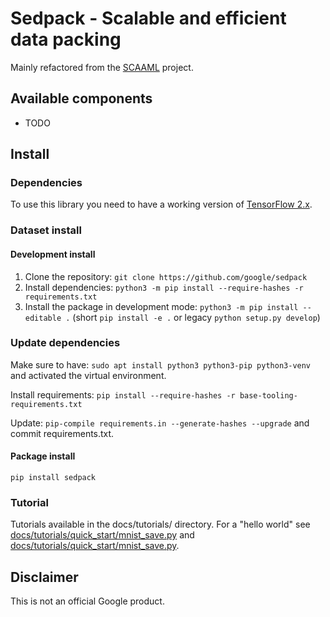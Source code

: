 # Sedpack - Scalable and efficient data packing

Mainly refactored from the [SCAAML](https://github.com/google/scaaml) project.

## Available components

-  TODO

## Install

### Dependencies

To use this library you need to have a working version of [TensorFlow
2.x](https://www.tensorflow.org/install).

### Dataset install

#### Development install

1.  Clone the repository: `git clone https://github.com/google/sedpack`
2.  Install dependencies: `python3 -m pip install --require-hashes -r requirements.txt`
3.  Install the package in development mode: `python3 -m pip install --editable
    .` (short `pip install -e .` or legacy `python setup.py develop`)

### Update dependencies

Make sure to have: `sudo apt install python3 python3-pip python3-venv` and
activated the virtual environment.

Install requirements: `pip install --require-hashes -r base-tooling-requirements.txt`

Update: `pip-compile requirements.in --generate-hashes --upgrade` and commit requirements.txt.

#### Package install

`pip install sedpack`

### Tutorial

Tutorials available in the docs/tutorials/ directory.  For a "hello world" see
[docs/tutorials/quick_start/mnist_save.py](https://github.com/google/sedpack/blob/main/docs/tutorials/quick_start/mnist_save.py)
and
[docs/tutorials/quick_start/mnist_save.py](https://github.com/google/sedpack/blob/main/docs/tutorials/quick_start/mnist_read.py).

## Disclaimer

This is not an official Google product.

